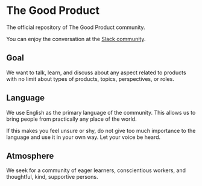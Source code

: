 # The Good Product
The official repository of The Good Product community.

You can enjoy the conversation at the [Slack community](https://join.slack.com/t/thegoodproduct/shared_invite/enQtMzk0NDMxODMyMjc4LWIxMjhmMDU0ZmE0NDc2YmRiMzQzMzU4NTBjYjk0NzI4Zjc3Yzc0MGU1ZDNmZGI2YWM0YWRhMDljYTc3NmFkZTc).

## Goal

We want to talk, learn, and discuss about any aspect related to products with no limit about types of products, topics, perspectives, or roles.

## Language

We use English as the primary language of the community. This allows us to bring people from practically any place of the world.

If this makes you feel unsure or shy, do not give too much importance to the language and use it in your own way. Let your voice be heard.

## Atmosphere

We seek for a community of eager learners, conscientious workers, and thoughtful, kind, supportive persons.

